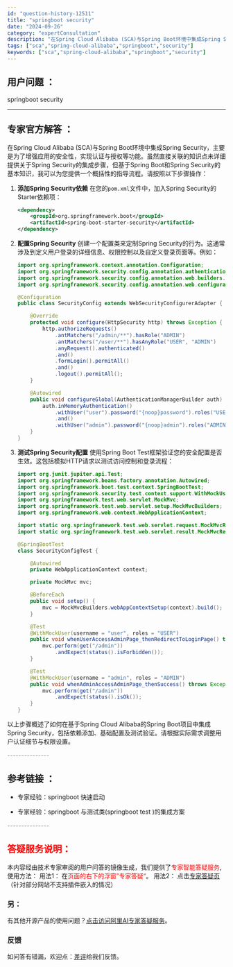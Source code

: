 ```yaml
---
id: "question-history-12511"
title: "springboot security"
date: "2024-09-26"
category: "expertConsultation"
description: "在Spring Cloud Alibaba (SCA)与Spring Boot环境中集成Spring Security，主要是为了增强应用的安全性，实现认证与授权等功能。虽然直接关联的知识点未详细提供关于Spring Security的集成步骤，但基于Spring Boot和Spring Secur"
tags: ["sca","spring-cloud-alibaba","springboot","security"]
keywords: ["sca","spring-cloud-alibaba","springboot","security"]
---
```


## 用户问题 ： 
 springboot security  

---------------
## 专家官方解答 ：

在Spring Cloud Alibaba (SCA)与Spring Boot环境中集成Spring Security，主要是为了增强应用的安全性，实现认证与授权等功能。虽然直接关联的知识点未详细提供关于Spring Security的集成步骤，但基于Spring Boot和Spring Security的基本知识，我可以为您提供一个概括性的指导流程。请按照以下步骤操作：

1. **添加Spring Security依赖**
   在您的`pom.xml`文件中，加入Spring Security的Starter依赖项：
   ```xml
   <dependency>
       <groupId>org.springframework.boot</groupId>
       <artifactId>spring-boot-starter-security</artifactId>
   </dependency>
   ```
   
2. **配置Spring Security**
   创建一个配置类来定制Spring Security的行为。这通常涉及到定义用户登录的详细信息、权限控制以及自定义登录页面等。例如：
   ```java
   import org.springframework.context.annotation.Configuration;
   import org.springframework.security.config.annotation.authentication.builders.AuthenticationManagerBuilder;
   import org.springframework.security.config.annotation.web.builders.HttpSecurity;
   import org.springframework.security.config.annotation.web.configuration.WebSecurityConfigurerAdapter;

   @Configuration
   public class SecurityConfig extends WebSecurityConfigurerAdapter {

       @Override
       protected void configure(HttpSecurity http) throws Exception {
           http.authorizeRequests()
               .antMatchers("/admin/**").hasRole("ADMIN")
               .antMatchers("/user/**").hasAnyRole("USER", "ADMIN")
               .anyRequest().authenticated()
               .and()
               .formLogin().permitAll()
               .and()
               .logout().permitAll();
       }

       @Autowired
       public void configureGlobal(AuthenticationManagerBuilder auth) throws Exception {
           auth.inMemoryAuthentication()
               .withUser("user").password("{noop}password").roles("USER")
               .and()
               .withUser("admin").password("{noop}admin").roles("ADMIN");
       }
   }
   ```

3. **测试Spring Security配置**
   使用Spring Boot Test框架验证您的安全配置是否生效。这包括模拟HTTP请求以测试访问控制和登录流程：
   ```java
   import org.junit.jupiter.api.Test;
   import org.springframework.beans.factory.annotation.Autowired;
   import org.springframework.boot.test.context.SpringBootTest;
   import org.springframework.security.test.context.support.WithMockUser;
   import org.springframework.test.web.servlet.MockMvc;
   import org.springframework.test.web.servlet.setup.MockMvcBuilders;
   import org.springframework.web.context.WebApplicationContext;

   import static org.springframework.test.web.servlet.request.MockMvcRequestBuilders.get;
   import static org.springframework.test.web.servlet.result.MockMvcResultMatchers.status;

   @SpringBootTest
   class SecurityConfigTest {

       @Autowired
       private WebApplicationContext context;

       private MockMvc mvc;

       @BeforeEach
       public void setup() {
           mvc = MockMvcBuilders.webAppContextSetup(context).build();
       }

       @Test
       @WithMockUser(username = "user", roles = "USER")
       public void whenUserAccessAdminPage_thenRedirectToLoginPage() throws Exception {
           mvc.perform(get("/admin"))
               .andExpect(status().isForbidden());
       }

       @Test
       @WithMockUser(username = "admin", roles = "ADMIN")
       public void whenAdminAccessAdminPage_thenSuccess() throws Exception {
           mvc.perform(get("/admin"))
               .andExpect(status().isOk());
       }
   }
   ```

以上步骤概述了如何在基于Spring Cloud Alibaba的Spring Boot项目中集成Spring Security，包括依赖添加、基础配置及测试验证。请根据实际需求调整用户认证细节与权限设置。


<font color="#949494">---------------</font> 


## 参考链接 ：

* 专家经验：springboot 快速启动 
 
 * 专家经验：springboot 与测试类(springboot test )的集成方案 


 <font color="#949494">---------------</font> 
 


## <font color="#FF0000">答疑服务说明：</font> 

本内容经由技术专家审阅的用户问答的镜像生成，我们提供了<font color="#FF0000">专家智能答疑服务</font>,使用方法：
用法1： 在<font color="#FF0000">页面的右下的浮窗”专家答疑“</font>。
用法2： 点击[专家答疑页](https://answer.opensource.alibaba.com/docs/intro)（针对部分网站不支持插件嵌入的情况）
### 另：


有其他开源产品的使用问题？[点击访问阿里AI专家答疑服务](https://answer.opensource.alibaba.com/docs/intro)。
### 反馈
如问答有错漏，欢迎点：[差评](https://ai.nacos.io/user/feedbackByEnhancerGradePOJOID?enhancerGradePOJOId=12604)给我们反馈。
